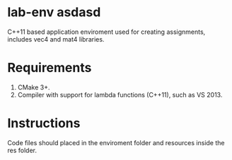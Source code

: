 # lab-env asdasd
C++11 based application enviroment used for creating assignments, includes vec4 and mat4 libraries.

# Requirements
1. CMake 3+.
2. Compiler with support for lambda functions (C++11), such as VS 2013.
  
# Instructions
Code files should placed in the enviroment folder and resources inside the res folder.
  
